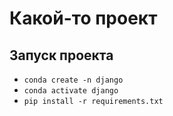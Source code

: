 # Какой-то проект

## Запуск проекта
* `conda create -n django`
* `conda activate django`
* `pip install -r requirements.txt`
